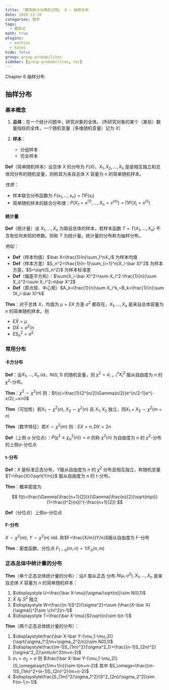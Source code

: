 ```yaml
---
title: 「概率统计与随机过程」 6 - 抽样分布
date: 2020-12-18
categories: 数学
tags:
  - 概率论
math: true
plugins:
  - mathjax
  - katex
hide: false
group: group-probabilites
sidebar: [group-probabilites, toc]
---
```


Chapter 6 抽样分布

<!-- more -->

## 抽样分布

### 基本概念

1. **总体**：在一个统计问题中，研究对象的全体。（所研究对象的某个（某些）数量指标的全体，一个随机变量（多维随机变量）记为 $X$）

2. **样本**：
   - 分组样本
   - 完全样本

**Def**（简单随机样本）设总体 $X$ 的分布为 $F(X)$，$X_1, X_2,...,X_n$ 是是相互独立和总体同分布的随机变量，则称其为来自总体 X 容量为 n 的简单随机样本。

*性质*：

- 样本联合分布函数为 $F(x_1,\dots,x_n)=\prod F(x_i)$
- 简单随机样本的联合分布律：$P(X_1=x^{(1)}, \dots, X_n=x^{(n)})=\prod P(X_i=x^{(i)})$

#### 统计量

**Def**（统计量）设 $X_1, \dots, X_n$ 为取自总体的样本，若样本函数 $T=T(X_1, \dots, X_n)$ 不含有任何未知的参数。则称 $T$ 为统计量。统计量的分布称为抽样分布。

*例如*：

- **Def**（样本均值）$\bar X=\frac{1}{n}\sum_1^nX_i$ 为样本均值
- **Def**（样本方差）$S_n^2=\frac{1}{n-1}\sum_{i=1}^n(X_i-\bar X)^2$ 为样本方差。$S=\sqrt{S_n^2}$ 为样本标准差
- **Def**（偏差平方和）：$\sum(X_i-\bar X)^2=\sum X_i^2-\frac{1}{n}(\sum X_i)^2=\sum X_i^2-n\bar X^2$
- **Def**（原点矩、中心矩）$A_k=\frac{1}{n}\sum X_i^k,~B_k=\frac{1}{n}\sum (X_i-\bar X)^k$

**Thm**：对于总体 $X$，均值为 $\mu=EX$ 方差 $\sigma^2$ 都存在，$X_1,\dots,X_n$ 是来自总体容量为 $n$ 的简单随机样本。则
 - $E\bar X=\mu$
 - $D\bar X=\sigma^2/n$
 - $ES_n^2=\sigma^2$


### 常用分布

#### 卡方分布

**Def**：设$X_1,\dots,X_n$ iid，$N(0,1)$ 的随机变量，则 $\chi^2=\sigma_{i=1}^nX_i^2$ 服从自由度为 $n$ 的 $\chi^2$-分布。

**Thm**：$\chi^2\sim \chi^2(n)$ 则：$f(x)=\frac{1}{2^{n/2}\Gamma(n/2)}e^{n/2-1}e^{-x/2},~x>0$

**Thm**（可加性）若$X_1\sim \chi^2(n),~X_2\sim \chi^2(n)$ 且 $X_1,X_2$ 独立，则$X_1+X_2\sim\chi^2(m+n)$ 

**Thm**（数字特征）若$X\sim \chi^2(m)$ 则：$EX=n,DX=2n$

**Def**（上侧 $\alpha$ 分位点）：$P(\chi^2\ge\chi^2_\alpha(n))=\alpha$ 则称 $\chi^2(n)$ 为自由度为 n 的 $\chi^2$-分布的上侧$\alpha$-分位点

#### t-分布

**Def**：$X$ 是标准正态分布，$Y$服从自由度为 $n$ 的 $\chi^2$ 分布且相互独立，称随机变量 $T=\frac{X}{\sqrt{Y/n}}$ 服从自由度为 $n$ 的 t-分布。

**Thm**：概率密度为

$$
f(t)=\frac{\Gamma(\frac{n+1}{2})}{\Gamma(\frac{n}{2})\sqrt{n\pi}}(1+\frac{t^2}{n})^{-\frac{n+1}{2}}
$$

**Def**（分位点）上侧$\alpha$-分位点

#### F-分布

$X\sim \chi^2(m),~Y\sim\chi^2(n)$ idd. 称$F=\frac{X/m}{Y/n}$服从自由度为 F-分布

**Thm**：密度函数、分位点 $F_{1-\alpha}(m,n)=1/F_\alpha(n,m)$

### 正态总体中统计量的分布

**Thm**（单个正态总体统计量的分布）：设$X$ 服从正态
分布 $N(\mu,\sigma^2),X_1,\dots,X_n$ 是来自总体 $X$ 容量为 $n$ 的简单随机样本：

1. $\displaystyle U=\frac{\bar X-\mu}{\sigma/\sqrt{n}}\sim N(0,1)$
2. $\displaystyle\bar X$ 与 $S^2$ 独立
3. $\displaystyle W=\frac{(n-1)S^2}{\sigma^2}=\sum (\frac{X-\bar X}{\sigma})^2\sim \chi^2(n-1)$
4. $\displaystyle T=\frac{\bar X-\mu}{S}\sqrt{n}\sim t(n-1)$

**Thm**（两个正态总体统计量的分布）：

1. $\displaystyle\frac{\bar X-\bar Y-(\mu_1-\mu_2)}{\sqrt{\sigma_1^2/m+\sigma_2^2/n}}\sim N(0,1)$
2. $\displaystyle\frac{(m-1)S_{1m}^2}{\sigma^2_1}+\frac{(n-1)S_{2n}^2}{\sigma^2_2}\sim\chi^2(m+n-2)$
3. $\displaystyle\sigma_1=\sigma_2=\sigma$ 则 $\frac{\bar X-\bar Y-(\mu_1-\mu_2)}{S_\omega\sqrt{1/m+1/n}}\sim t(m+n-2)$ 其中 $S_\omega=\frac{(m-1)S_{1m}^2+(n-1)S_{2n}^2}{m+n-2}$
4. $\displaystyle\frac{S_{1m}^2/\sigma_1^2}{S^2_{2n}/\sigma_2^2}\sim F(m-1,n-1)$

